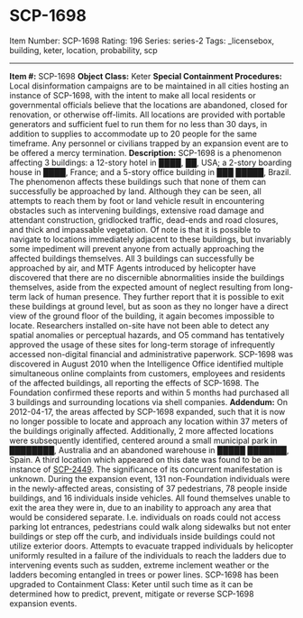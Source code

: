 # SCP-1698
Item Number: SCP-1698
Rating: 196
Series: series-2
Tags: _licensebox, building, keter, location, probability, scp

---

**Item #:** SCP-1698
**Object Class:** Keter
**Special Containment Procedures:** Local disinformation campaigns are to be maintained in all cities hosting an instance of SCP-1698, with the intent to make all local residents or governmental officials believe that the locations are abandoned, closed for renovation, or otherwise off-limits. All locations are provided with portable generators and sufficient fuel to run them for no less than 30 days, in addition to supplies to accommodate up to 20 people for the same timeframe.
Any personnel or civilians trapped by an expansion event are to be offered a mercy termination.
**Description:** SCP-1698 is a phenomenon affecting 3 buildings: a 12-story hotel in ████, ██, USA; a 2-story boarding house in ████, France; and a 5-story office building in ███ █████, Brazil. The phenomenon affects these buildings such that none of them can successfully be approached by land. Although they can be seen, all attempts to reach them by foot or land vehicle result in encountering obstacles such as intervening buildings, extensive road damage and attendant construction, gridlocked traffic, dead-ends and road closures, and thick and impassable vegetation. Of note is that it is possible to navigate to locations immediately adjacent to these buildings, but invariably some impediment will prevent anyone from actually approaching the affected buildings themselves.
All 3 buildings can successfully be approached by air, and MTF Agents introduced by helicopter have discovered that there are no discernible abnormalities inside the buildings themselves, aside from the expected amount of neglect resulting from long-term lack of human presence. They further report that it is possible to exit these buildings at ground level, but as soon as they no longer have a direct view of the ground floor of the building, it again becomes impossible to locate.
Researchers installed on-site have not been able to detect any spatial anomalies or perceptual hazards, and O5 command has tentatively approved the usage of these sites for long-term storage of infrequently accessed non-digital financial and administrative paperwork.
SCP-1698 was discovered in August 2010 when the Intelligence Office identified multiple simultaneous online complaints from customers, employees and residents of the affected buildings, all reporting the effects of SCP-1698. The Foundation confirmed these reports and within 5 months had purchased all 3 buildings and surrounding locations via shell companies.
**Addendum:** On 2012-04-17, the areas affected by SCP-1698 expanded, such that it is now no longer possible to locate and approach any location within 37 meters of the buildings originally affected. Additionally, 2 more affected locations were subsequently identified, centered around a small municipal park in ████████, Australia and an abandoned warehouse in █████ ███████, Spain. A third location which appeared on this date was found to be an instance of [SCP-2449](/scp-2449). The significance of its concurrent manifestation is unknown.
During the expansion event, 131 non-Foundation individuals were in the newly-affected areas, consisting of 37 pedestrians, 78 people inside buildings, and 16 individuals inside vehicles. All found themselves unable to exit the area they were in, due to an inability to approach any area that would be considered separate. I.e. individuals on roads could not access parking lot entrances, pedestrians could walk along sidewalks but not enter buildings or step off the curb, and individuals inside buildings could not utilize exterior doors. Attempts to evacuate trapped individuals by helicopter uniformly resulted in a failure of the individuals to reach the ladders due to intervening events such as sudden, extreme inclement weather or the ladders becoming entangled in trees or power lines.
SCP-1698 has been upgraded to Containment Class: Keter until such time as it can be determined how to predict, prevent, mitigate or reverse SCP-1698 expansion events.